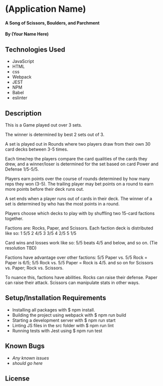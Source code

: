 # (Application Name)

#### A Song of Scissors, Boulders, and Parchment

#### By (Your Name Here)

## Technologies Used

* JavaScript
* HTML
* css
* Webpack
* JEST
* NPM
* Babel
* eslinter
## Description

This is a Game played out over 3 sets. 

The  winner is determined by best 2 sets out of 3.

A set is played out in Rounds where two players draw from their own 30 card decks between 3-5 times.

Each time/rep the players compare the card qualities of the cards they drew, and a winner/loser is determined for the set based on card Power and Defense 1/5-5/5.

Players earn points over the course of rounds determined by how many reps they won (3-5). The trailing player may bet points on a round to earn more points before their deck runs out.

A set ends when a player runs out of cards in their deck. The winner of a set is determined by who has the most points in a round.

Players choose which decks to play with by shuffling two 15-card factions together.

Factions are: Rocks, Paper, and Scissors. Each faction deck is distributed like so:
1 5/5
2 4/5
3 3/5
4 2/5
5 1/5

Card wins and losses work like so: 
5/5 beats 4/5 and below, and so on.
(Tie resolution TBD)

Factions have advantage over other factions:
5/5 Paper vs. 5/5 Rock = Paper is 6/5; 5/5 Rock vs. 5/5 Paper = Rock is 4/5.
and so on for Scissors vs. Paper; Rock vs. Scissors.

To nuance this, factions have abilities. Rocks can raise their defense. Paper can raise their attack. Scissors can manipulate stats in other ways.

## Setup/Installation Requirements

* Installing all packages with $ npm install.
* Building the project using webpack with $ npm run build
* Starting a development server with $ npm run start
* Linting JS files in the src folder with $ npm run lint
* Running tests with Jest using $ npm run test


## Known Bugs

* _Any known issues_
* _should go here_

## License